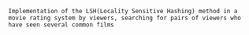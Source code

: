 	Ιmplementation of the LSH(Locality Sensitive Hashing) method in a movie rating system by viewers, searching for pairs of viewers who have seen several common films

